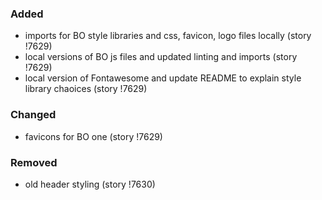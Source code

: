 ### Added

- imports for BO style libraries and css, favicon, logo files locally (story !7629)
- local versions of BO js files and updated linting and imports (story !7629)
- local version of Fontawesome and update README to explain style library chaoices (story !7629)

### Changed

- favicons for BO one (story !7629)

### Removed

- old header styling (story !7630)
